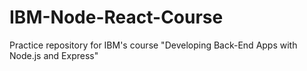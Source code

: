 # IBM-Node-React-Course
Practice repository for IBM's course "Developing Back-End Apps with Node.js and Express"
